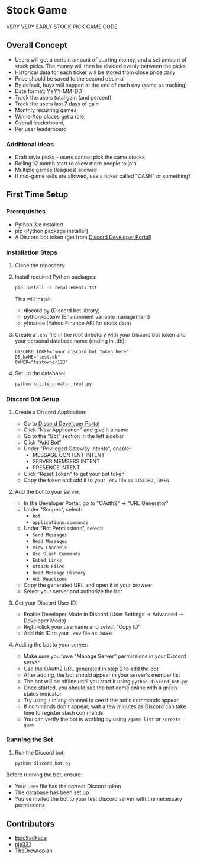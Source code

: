 # Stock Game

VERY VERY EARLY STOCK PICK GAME CODE

## Overall Concept
- Users will get a certain amount of starting money, and a set amount of stock picks.  The money will then be divided evenly between the picks
- Historical data for each ticker will be stored from close price daily
- Price should be saved to the second decimal
- By default, buys will happen at the end of each day (same as tracking)
- Date format: YYYY-MM-DD
- Track the users total gain (and percent)
- Track the users last 7 days of gain
- Monthly recurring games,
- Winner/top places get a role,
- Overall leaderboard,
- Per user leaderboard

### Additional ideas
- Draft style picks - users cannot pick the same stocks
- Rolling 12 month start to allow more people to join
- Multiple games (leagues) allowed
- If mid-game sells are allowed, use a ticker called "CASH" or something?

## First Time Setup

### Prerequisites
- Python 3.x installed
- pip (Python package installer)
- A Discord bot token (get from [Discord Developer Portal](https://discord.com/developers/applications))

### Installation Steps

1. Clone the repository

2. Install required Python packages:
   ```bash
   pip install -r requirements.txt
   ```
   This will install:
   - discord.py (Discord bot library)
   - python-dotenv (Environment variable management)
   - yfinance (Yahoo Finance API for stock data)

3. Create a `.env` file in the root directory with your Discord bot token and your personal database name (ending in .db):
   ```
   DISCORD_TOKEN="your_discord_bot_token_here"
   DB_NAME="test.db"
   OWNER="testowner123"
   ```

4. Set up the database:
   ```bash
   python sqlite_creator_real.py
   ```

### Discord Bot Setup

1. Create a Discord Application:
   - Go to [Discord Developer Portal](https://discord.com/developers/applications)
   - Click "New Application" and give it a name
   - Go to the "Bot" section in the left sidebar
   - Click "Add Bot"
   - Under "Privileged Gateway Intents", enable:
     - MESSAGE CONTENT INTENT
     - SERVER MEMBERS INTENT
     - PRESENCE INTENT
   - Click "Reset Token" to get your bot token
   - Copy the token and add it to your `.env` file as `DISCORD_TOKEN`

2. Add the bot to your server:
   - In the Developer Portal, go to "OAuth2" → "URL Generator"
   - Under "Scopes", select:
     - `bot`
     - `applications.commands`
   - Under "Bot Permissions", select:
     - `Send Messages`
     - `Read Messages`
     - `View Channels`
     - `Use Slash Commands`
     - `Embed Links`
     - `Attach Files`
     - `Read Message History`
     - `Add Reactions`
   - Copy the generated URL and open it in your browser
   - Select your server and authorize the bot

3. Get your Discord User ID:
   - Enable Developer Mode in Discord (User Settings → Advanced → Developer Mode)
   - Right-click your username and select "Copy ID"
   - Add this ID to your `.env` file as `OWNER`

4. Adding the bot to your server:
   - Make sure you have "Manage Server" permissions in your Discord server
   - Use the OAuth2 URL generated in step 2 to add the bot
   - After adding, the bot should appear in your server's member list
   - The bot will be offline until you start it using `python discord_bot.py`
   - Once started, you should see the bot come online with a green status indicator
   - Try using `/` in any channel to see if the bot's commands appear
   - If commands don't appear, wait a few minutes as Discord can take time to register slash commands
   - You can verify the bot is working by using `/game-list` or `/create-game`

### Running the Bot

1. Run the Discord bot:
   ```bash
   python discord_bot.py
   ```

Before running the bot, ensure:
- Your `.env` file has the correct Discord token
- The database has been set up
- You've invited the bot to your test Discord server with the necessary permissions

## Contributors
- [EpicSadFace](https://github.com/ItsJustAGitHubMichealWhosGonnaSeeIt5Ppl)
- [nje331](https://github.com/nje331)
- [TheDrewtopian](https://github.com/TheDrewtopian)
